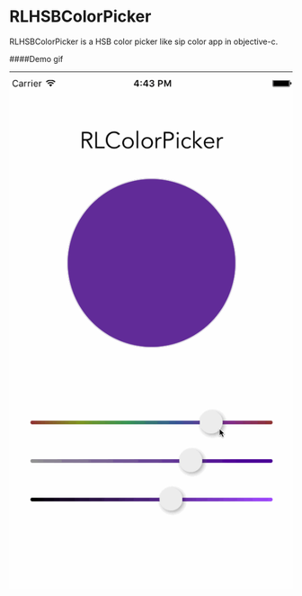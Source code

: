 # RLHSBColorPicker
RLHSBColorPicker is a HSB color picker like sip color app in objective-c.


####Demo gif

----


![demo gif](HSBColorView/demo.gif)